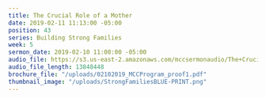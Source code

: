 ```yaml
---
title: The Crucial Role of a Mother
date: 2019-02-11 11:13:00 -05:00
position: 43
series: Building Strong Families
week: 5
sermon_date: 2019-02-10 11:00:00 -05:00
audio_file: https://s3.us-east-2.amazonaws.com/mccsermonaudio/The+Crucial+Role+of+a+Mother.lite.mp3
audio_file_length: 13848448
brochure_file: "/uploads/02102019_MCCProgram_proof1.pdf"
thumbnail_image: "/uploads/StrongFamiliesBLUE-PRINT.png"
---
```


